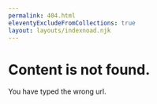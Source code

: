 ```yaml
---
permalink: 404.html
eleventyExcludeFromCollections: true
layout: layouts/indexnoad.njk
---
```

<div class="text-center">
<h1>Content is not found.</h1>

You have typed the wrong url.
</div>